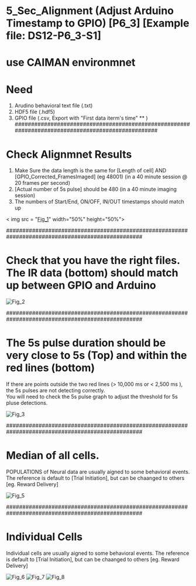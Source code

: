 


# 5_Sec_Alignment (Adjust Arduino Timestamp to GPIO) [P6_3] [Example file:  DS12-P6_3-S1]
# use CAIMAN environmnet

# Need
1. Arudino behavioral text file (.txt)
2. HDF5 file (.hdf5)
3. GPIO file (.csv, Export with "First data iterm's time" **  )
##################################################################################################
# Check Alignmnet Results

1. Make Sure the data length is the same for [Length of cell] AND [GPIO_Corrected_FramesImaged]  (eg 48001) (in a 40 minute session @ 20 frames per second)
2. [Actual number of 5s pulse] should be 480 (in a 40 minute imaging session)
3. The numbers of Start/End, ON/OFF, IN/OUT timestamps should match up

< img src = "[Fig_1](https://github.com/user-attachments/assets/e441cc5e-1c54-4139-bc69-976f21b23e41)" width="50%" height="50%">

##################################################################################################
# Check that you have the right files.  The IR data (bottom) should match up between GPIO and Arduino
![Fig_2](https://github.com/user-attachments/assets/c94090c5-7026-43c2-9bd4-4766f717d705)

##################################################################################################
# The 5s pulse duration should be very close to 5s (Top) and within the red lines (bottom) 

If there are points outside the two red lines (> 10,000 ms or < 2,500 ms ), the 5s pulses are not detecting correctly.   
You will need to check the 5s pulse graph to adjust the threshold for 5s pluse detections. 

![Fig_3](https://github.com/user-attachments/assets/89543b06-55d4-4bbc-86fc-0aef0fe8c96e)

##################################################################################################
# Median of all cells. 
POPULATIONS of Neural data are usually aigned to some behavioral events. 
The reference is default to [Trial Initiation], but can be chaanged to others [eg. Reward Delivery]

![Fig_5](https://github.com/user-attachments/assets/a4c0e486-538f-429d-942b-c880c0a5ffba)

##################################################################################################
# Individual Cells

Individual cells are usually aigned to some behavioral events. 
The reference is default to [Trial Initiation], but can be chaanged to others [eg. Reward Delivery]

![Fig_6](https://github.com/user-attachments/assets/495f7c8f-fb55-40f2-91a9-c968b173f7b5)
![Fig_7](https://github.com/user-attachments/assets/4ee8d177-c37e-4777-8358-86e1c22d1646)
![Fig_8](https://github.com/user-attachments/assets/6e3ca1a7-2cf7-47c9-85f6-04ed1848a367)
